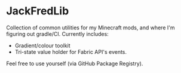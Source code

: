 # JackFredLib

Collection of common utilities for my Minecraft mods, and where I'm figuring out gradle/CI. Currently includes:

- Gradient/colour toolkit
- Tri-state value holder for Fabric API's events.

Feel free to use yourself (via GitHub Package Registry).